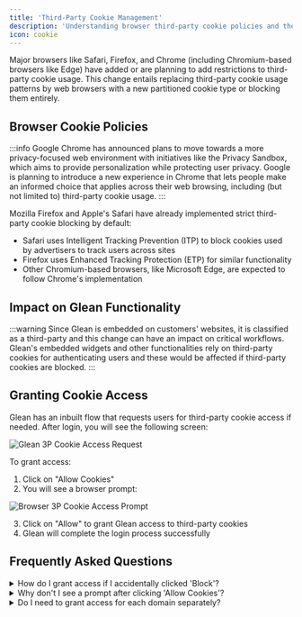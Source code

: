 ```yaml
---
title: 'Third-Party Cookie Management'
description: 'Understanding browser third-party cookie policies and their impact on Glean functionality'
icon: cookie
---
```


Major browsers like Safari, Firefox, and Chrome (including Chromium-based browsers like Edge) have added or are planning to add restrictions to third-party cookie usage. This change entails replacing third-party cookie usage patterns by web browsers with a new partitioned cookie type or blocking them entirely.

## Browser Cookie Policies

:::info
Google Chrome has announced plans to move towards a more privacy-focused web
environment with initiatives like the Privacy Sandbox, which aims to provide
personalization while protecting user privacy. Google is planning to introduce
a new experience in Chrome that lets people make an informed choice that
applies across their web browsing, including (but not limited to) third-party
cookie usage.
:::

Mozilla Firefox and Apple's Safari have already implemented strict third-party cookie blocking by default:

- Safari uses Intelligent Tracking Prevention (ITP) to block cookies used by advertisers to track users across sites
- Firefox uses Enhanced Tracking Protection (ETP) for similar functionality
- Other Chromium-based browsers, like Microsoft Edge, are expected to follow Chrome's implementation

## Impact on Glean Functionality

:::warning
Since Glean is embedded on customers' websites, it is classified as a
third-party and this change can have an impact on critical workflows. Glean's
embedded widgets and other functionalities rely on third-party cookies for
authenticating users and these would be affected if third-party cookies are
blocked.
:::

## Granting Cookie Access

Glean has an inbuilt flow that requests users for third-party cookie access if needed. After login, you will see the following screen:

<Frame>
  <img src="/img/third_party_cookies/3P-cookie-request.png" alt="Glean 3P Cookie Access Request" />
</Frame>

To grant access:

1. Click on "Allow Cookies"
2. You will see a browser prompt:

<Frame caption="Browser prompt for third-party cookie access">
  <img src="/img/third_party_cookies/3P-cookie-browser-prompt.png" alt="Browser 3P Cookie Access Prompt" />
</Frame>

3. Click on "Allow" to grant Glean access to third-party cookies
4. Glean will complete the login process successfully

## Frequently Asked Questions

<details>
<summary>How do I grant access if I accidentally clicked 'Block'?</summary>

If you clicked "Block" when the browser asked for third-party cookie access, any subsequent click on "Allow cookies" will automatically be rejected. To manually grant access:

1. Click on the cookie access icon <img src="/img/third_party_cookies/cookie-access-icon.png" style={{width: "32px", display: "inline"}} /> in the top-right corner of the URL address bar
2. In the prompt, switch the glean.com toggle to "On":

<Frame>
  <img src="/img/third_party_cookies/3P-cookie-chrome-allow.png" alt="Allow Cookies Chrome" />
</Frame>

3. Click on "Allow Cookies" in the Glean UI
4. The login should complete successfully

</details>

<details>
<summary>Why don't I see a prompt after clicking 'Allow Cookies'?</summary>

This can occur in two scenarios:

1. Access was previously denied or the prompt was dismissed multiple times (see solution above)
2. The embedding `iframe` configuration needs to meet specific requirements:
   - If the `iframe` is not sandboxed, there are no issues
   - If sandboxed, it must include these sandbox attributes:
     - `allow-storage-access-by-user-activation`
     - `allow-scripts`
     - `allow-same-origin`

</details>

<details>
<summary>Do I need to grant access for each domain separately?</summary>

Yes, cookie access is domain-specific. The duration of access varies by browser:

- **Google Chrome/Chromium:** Access persists for the current user profile
- **Firefox:** Access persists for the current user profile
- **Safari:** Access is limited to the current browser tab only

</details>
